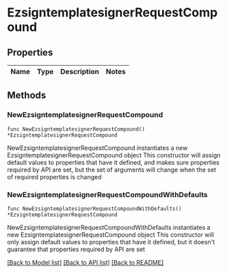 # EzsigntemplatesignerRequestCompound

## Properties

Name | Type | Description | Notes
------------ | ------------- | ------------- | -------------

## Methods

### NewEzsigntemplatesignerRequestCompound

`func NewEzsigntemplatesignerRequestCompound() *EzsigntemplatesignerRequestCompound`

NewEzsigntemplatesignerRequestCompound instantiates a new EzsigntemplatesignerRequestCompound object
This constructor will assign default values to properties that have it defined,
and makes sure properties required by API are set, but the set of arguments
will change when the set of required properties is changed

### NewEzsigntemplatesignerRequestCompoundWithDefaults

`func NewEzsigntemplatesignerRequestCompoundWithDefaults() *EzsigntemplatesignerRequestCompound`

NewEzsigntemplatesignerRequestCompoundWithDefaults instantiates a new EzsigntemplatesignerRequestCompound object
This constructor will only assign default values to properties that have it defined,
but it doesn't guarantee that properties required by API are set


[[Back to Model list]](../README.md#documentation-for-models) [[Back to API list]](../README.md#documentation-for-api-endpoints) [[Back to README]](../README.md)


